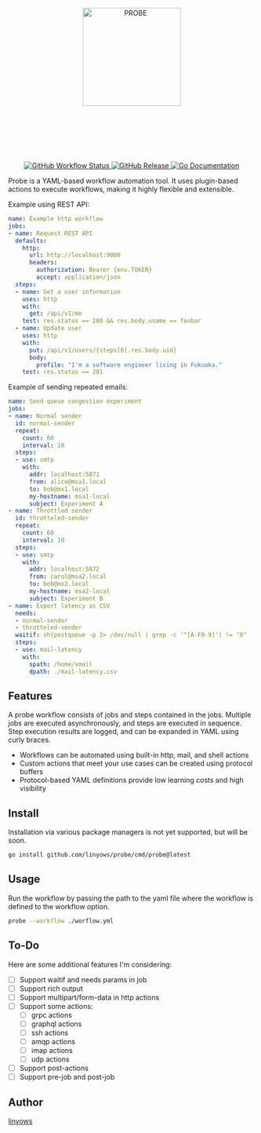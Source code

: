 <br><br><br><br><br><p align="center">
  <img alt="PROBE" src="https://github.com/linyows/probe/blob/main/misc/probe.svg" width="200">
</p><br><br><br><br><br>

<p align="center">
  <a href="https://github.com/linyows/probe/actions/workflows/build.yml">
    <img alt="GitHub Workflow Status" src="https://img.shields.io/github/actions/workflow/status/linyows/probe/build.yml?branch=main&style=for-the-badge&labelColor=000000">
  </a>
  <a href="https://github.com/linyows/probe/releases">
    <img src="http://img.shields.io/github/release/linyows/probe.svg?style=for-the-badge&labelColor=000000" alt="GitHub Release">
  </a>
  <a href="http://godoc.org/github.com/linyows/probe">
    <img src="http://img.shields.io/badge/go-documentation-blue.svg?style=for-the-badge&labelColor=000000" alt="Go Documentation">
  </a>
</p>

Probe is a YAML-based workflow automation tool. It uses plugin-based actions to execute workflows, making it highly flexible and extensible.

Example using REST API:

```yaml
name: Example http workflow
jobs:
- name: Request REST API
  defaults:
    http:
      url: http://localhost:9000
      headers:
        authorization: Bearer {env.TOKEN}
        accept: application/json
  steps:
  - name: Get a user information
    uses: http
    with:
      get: /api/v1/me
    test: res.status == 200 && res.body.uname == foobar
  - name: Update user
    uses: http
    with:
      put: /api/v1/users/{steps[0].res.body.uid}
      body:
        profile: "I'm a software engineer living in Fukuoka."
    test: res.status == 201
```

Example of sending repeated emails:

```yaml
name: Send queue congestion experiment
jobs:
- name: Normal sender
  id: normal-sender
  repeat:
    count: 60
    interval: 10
  steps:
  - use: smtp
    with:
      addr: localhost:5871
      from: alice@msa1.local
      to: bob@mx1.local
      my-hostname: msa1-local
      subject: Experiment A
- name: Throttled sender
  id: throtteled-sender
  repeat:
    count: 60
    interval: 10
  steps:
  - use: smtp
    with:
      addr: localhost:5872
      from: carol@msa2.local
      to: bob@mx2.local
      my-hostname: msa2-local
      subject: Experiment B
- name: Export latency as CSV
  needs:
  - normal-sender
  - throtteled-sender
  waitif: sh(postqueue -p 2> /dev/null | grep -c '^[A-F0-9]') != "0"
  steps:
  - use: mail-latency
    with:
      spath: /home/vmail
      dpath: ./mail-latency.csv
```

Features
--

A probe workflow consists of jobs and steps contained in the jobs. Multiple jobs are executed asynchronously, and steps are executed in sequence. Step execution results are logged, and can be expanded in YAML using curly braces.

- Workflows can be automated using built-in http, mail, and shell actions
- Custom actions that meet your use cases can be created using protocol buffers
- Protocol-based YAML definitions provide low learning costs and high visibility

Install
--

Installation via various package managers is not yet supported, but will be soon.

```sh
go install github.com/linyows/probe/cmd/probe@latest
```

Usage
--

Run the workflow by passing the path to the yaml file where the workflow is defined to the workflow option.

```sh
probe --workflow ./worflow.yml
```

To-Do
--

Here are some additional features I'm considering:

- [ ] Support waitif and needs params in job
- [ ] Support rich output
- [ ] Support multipart/form-data in http actions
- [ ] Support some actions:
    - [ ] grpc actions
    - [ ] graphql actions
    - [ ] ssh actions
    - [ ] amqp actions
    - [ ] imap actions
    - [ ] udp actions
- [ ] Support post-actions
- [ ] Support pre-job and post-job

Author
--

[linyows](https://github.com/linyows)
